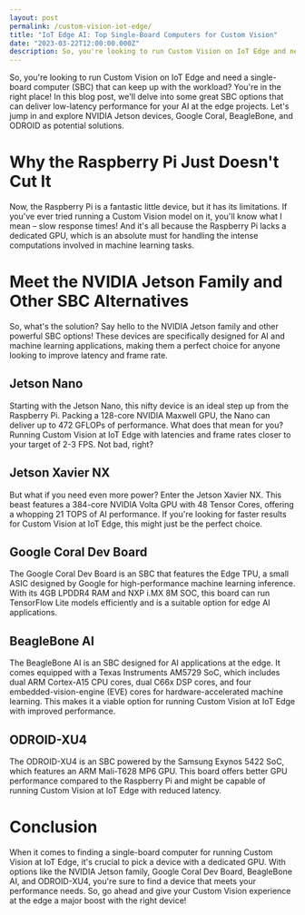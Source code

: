 ```yaml
---
layout: post
permalink: /custom-vision-iot-edge/
title: "IoT Edge AI: Top Single-Board Computers for Custom Vision"
date: "2023-03-22T12:00:00.000Z"
description: So, you're looking to run Custom Vision on IoT Edge and need a single-board computer (SBC) that can keep up with the workload?
---
```


So, you're looking to run Custom Vision on IoT Edge and need a single-board computer (SBC) that can keep up with the workload? You're in the right place! In this blog post, we'll delve into some great SBC options that can deliver low-latency performance for your AI at the edge projects. Let's jump in and explore NVIDIA Jetson devices, Google Coral, BeagleBone, and ODROID as potential solutions.

# Why the Raspberry Pi Just Doesn't Cut It
Now, the Raspberry Pi is a fantastic little device, but it has its limitations. If you've ever tried running a Custom Vision model on it, you'll know what I mean – slow response times! And it's all because the Raspberry Pi lacks a dedicated GPU, which is an absolute must for handling the intense computations involved in machine learning tasks.

# Meet the NVIDIA Jetson Family and Other SBC Alternatives
So, what's the solution? Say hello to the NVIDIA Jetson family and other powerful SBC options! These devices are specifically designed for AI and machine learning applications, making them a perfect choice for anyone looking to improve latency and frame rate.

## Jetson Nano
Starting with the Jetson Nano, this nifty device is an ideal step up from the Raspberry Pi. Packing a 128-core NVIDIA Maxwell GPU, the Nano can deliver up to 472 GFLOPs of performance. What does that mean for you? Running Custom Vision at IoT Edge with latencies and frame rates closer to your target of 2-3 FPS. Not bad, right?

## Jetson Xavier NX
But what if you need even more power? Enter the Jetson Xavier NX. This beast features a 384-core NVIDIA Volta GPU with 48 Tensor Cores, offering a whopping 21 TOPS of AI performance. If you're looking for faster results for Custom Vision at IoT Edge, this might just be the perfect choice.

## Google Coral Dev Board
The Google Coral Dev Board is an SBC that features the Edge TPU, a small ASIC designed by Google for high-performance machine learning inference. With its 4GB LPDDR4 RAM and NXP i.MX 8M SOC, this board can run TensorFlow Lite models efficiently and is a suitable option for edge AI applications.

## BeagleBone AI
The BeagleBone AI is an SBC designed for AI applications at the edge. It comes equipped with a Texas Instruments AM5729 SoC, which includes dual ARM Cortex-A15 CPU cores, dual C66x DSP cores, and four embedded-vision-engine (EVE) cores for hardware-accelerated machine learning. This makes it a viable option for running Custom Vision at IoT Edge with improved performance.

## ODROID-XU4
The ODROID-XU4 is an SBC powered by the Samsung Exynos 5422 SoC, which features an ARM Mali-T628 MP6 GPU. This board offers better GPU performance compared to the Raspberry Pi and might be capable of running Custom Vision at IoT Edge with reduced latency.

# Conclusion
When it comes to finding a single-board computer for running Custom Vision at IoT Edge, it's crucial to pick a device with a dedicated GPU. With options like the NVIDIA Jetson family, Google Coral Dev Board, BeagleBone AI, and ODROID-XU4, you're sure to find a device that meets your performance needs. So, go ahead and give your Custom Vision experience at the edge a major boost with the right device!